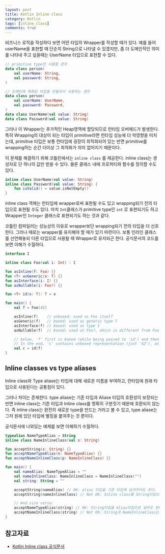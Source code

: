 ```yaml
---
layout: post
title: Kotlin Inline class
category: Kotlin
tags: [inline_class]
comments: true
---
```


비즈니스 로직을 작성하다 보면 어떤 타입의 Wrapper를 작성할 때가 있다. 예를 들어 userName을 표현할 때 단순히 String으로 나타낼 수 있겠지만, 좀 더 도메인적인 의미를 나타내 주고 싶을때는 UserName 타입으로 표현할 수 있다.

```kotlin
// primitive type만 사용할 경우
data class person(
	val userName: String,
	val password: String,
)

// 도메인에 특화된 타입을 만들어서 사용하는 경우
data class person(
	val userName: UserName,
	val password: Password,
)
data class UserName(val value: String)
data class Password(val value: String)
```

그러나 이 Wrapper는 추가적인 Heap영역에 할당되므로 런타임 오버헤드가 발생한다. 특히 Wrapping의 대상이 되는 타입이 primitive라면 런타임 성능에 더 악영향을 미치는데, primitive 타입은 보통 런타임에 굉장이 최적화되어 있는 반면 primitive를 wrapping하는 순간 더이상 그 최적화가 의미 없어지기 때문이다.

이 문제를 해결하기 위해 코틀린에서는 `inline class` 를 제공한다. inline class는 생성자로 단 하나의 값만 받을 수 있다. 물론 클래스 내에 프로퍼티와 함수를 정의할 수도 있다.

```kotlin
inline class UserName(val value: String)
inline class Password(val value: String) {
	fun isValid() = value.isNotEmpty()
}
```

inline class 객체는 런타임에 wrapper로써 표현될 수도 있고 wrapping되기 전의 타입으로 표현될 수도 있다. 마치 `Int`클래스가 primitive type인 `int` 로 표현되기도 하고 Wrapper인 `Integer` 클래스로 표현되기도 하는 것과 같다.

코틀린 컴파일러는 성능상의 이유로 wrapper보단 wrapping되기 전의 타입을 더 선호한다. 그러나 때로는 wrapper를 유지해야 할 때가 있기 마련이다. 보통 인라인 클래스를 선언해놓되 다른 타입으로 사용될 때 Wrapper로 유지되곤 한다. 공식문서의 코드를 보면 이해가 수월하다.

```kotlin
interface I

inline class Foo(val i: Int) : I

fun asInline(f: Foo) {}
fun <T> asGeneric(x: T) {}
fun asInterface(i: I) {}
fun asNullable(i: Foo?) {}

fun <T> id(x: T): T = x

fun main() {
    val f = Foo(42)

    asInline(f)    // unboxed: used as Foo itself
    asGeneric(f)   // boxed: used as generic type T
    asInterface(f) // boxed: used as type I
    asNullable(f)  // boxed: used as Foo?, which is different from Foo

    // below, 'f' first is boxed (while being passed to 'id') and then unboxed (when returned from 'id')
    // In the end, 'c' contains unboxed representation (just '42'), as 'f'
    val c = id(f)
}
```

## Inline classes vs type aliases

Inline class와 Type aliase는 타입에 대해 새로운 이름을 부여하고, 런타임에 원래 타입으로 사용된다는 공통점이 있다.

그러나 차이는 존재한다. type aliase는 기존 타입과 Aliase 타입의 호환성이 보장되는 반면 Inline class는 기존 타입과 Inline class를 명확히 구분짓기 때문에 호환되지 않는다. 즉 inline class는 완전히 새로운 type을 만드는 거라고 볼 수 있고, type aliase는 그저 원래 있던 타입에 별칭을 붙여주는 것 뿐이다.

공식문서에 나와있는 예제를 보면 이해하기 수월하다.

```kotlin
typealias NameTypeAlias = String
inline class NameInlineClass(val s: String)

fun acceptString(s: String) {}
fun acceptNameTypeAlias(n: NameTypeAlias) {}
fun acceptNameInlineClass(p: NameInlineClass) {}

fun main() {
    val nameAlias: NameTypeAlias = ""
    val nameInlineClass: NameInlineClass = NameInlineClass("")
    val string: String = ""

    acceptString(nameAlias) // OK: alias 타입을 기존 타입에 넘겨주어도 된다.
    acceptString(nameInlineClass) // Not OK: Inline class를 String타입으로 넣을 수 없다. NameInlineClass 타입은 String타입이 아니기 때문.

    // And vice versa:
    acceptNameTypeAlias(string) // OK: String타입을 Alias타입으로 넣어도 된다. NameTypeAlias는 단지 String의 다른 이름일 뿐이기 때문이다.
    acceptNameInlineClass(string) // Not OK: String과 NameInlineClass는 다른 타입이기 때문에 불가능하다.
}
```

## 참고자료

- [Kotlin Inline class 공식문서](https://kotlinlang.org/docs/reference/inline-classes.html)

